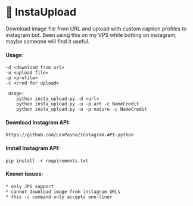 # 🤖 InstaUpload
Download image file from URL and upload with custom caption profiles to instagram bot. Been using this on my VPS while botting on instagram, maybe someone will find it useful.

#### Usage:
```
-d <download from url>
-u <upload file>
-p <profile>
-c <cred for upload>

 Usage:
    python insta_upload.py -d <url>
    python insta_upload.py -u -p art -c NameCredit
    python insta_upload.py -u -p nature -c NameCredit
```

#### Download Instagram API:
```
https://github.com/LevPasha/Instagram-API-python
```
#### Install Instagram API:
```
pip install -r requirements.txt
```

#### Known issues:
```
* only JPG support
* cannot download image from instagram URLs
* this -c command only accepts one-liner
```
